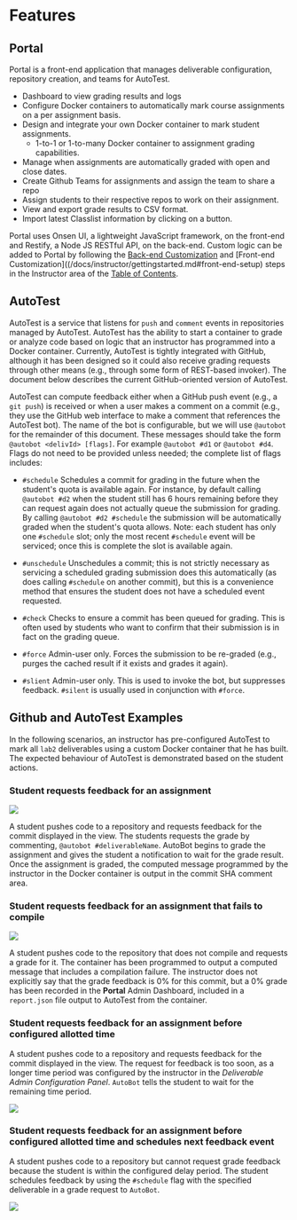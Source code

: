# Features

## Portal

Portal is a front-end application that manages deliverable configuration, repository creation, and teams for AutoTest.

- Dashboard to view grading results and logs
- Configure Docker containers to automatically mark course assignments on a per assignment basis.
- Design and integrate your own Docker container to mark student assignments.
  - 1-to-1 or 1-to-many Docker container to assignment grading capabilities.
- Manage when assignments are automatically graded with open and close dates.
- Create Github Teams for assignments and assign the team to share a repo
- Assign students to their respective repos to work on their assignment.
- View and export grade results to CSV format.
- Import latest Classlist information by clicking on a button.

Portal uses Onsen UI, a lightweight JavaScript framework, on the front-end and Restify, a Node JS RESTful API, on the back-end. Custom logic can be added to Portal by following the [Back-end Customization]((/docs/instructor/gettingstarted.md#front-end-setup)) and [Front-end Customization]((/docs/instructor/gettingstarted.md#front-end-setup) steps in the Instructor area of the [Table of Contents](/README.md#table-of-contents).

## AutoTest

AutoTest is a service that listens for `push` and `comment` events in repositories managed by AutoTest. AutoTest has the ability to start a container to grade or analyze code based on logic that an instructor has programmed into a Docker container. Currently, AutoTest is tightly integrated with GitHub, although it has been designed so it could also receive grading requests through other means (e.g., through some form of REST-based invoker). The document below describes the current GitHub-oriented version of AutoTest.

AutoTest can compute feedback either when a GitHub push event (e.g., a `git push`) is received or when a user makes a comment on a commit (e.g., they use the GitHub web interface to make a comment that references the AutoTest bot). The name of the bot is configurable, but we will use `@autobot` for the remainder of this document. These messages should take the form `@autobot <delivId> [flags]`. For example `@autobot #d1` or `@autobot #d4`. Flags do not need to be provided unless needed; the complete list of flags includes:

* `#schedule` Schedules a commit for grading in the future when the student's quota is available again. For instance, by default calling `@autobot #d2` when the student still has 6 hours remaining before they can request again does not actually queue the submission for grading. By calling `@autobot #d2 #schedule` the submission will be automatically graded when the student's quota allows. Note: each student has only one `#schedule` slot; only the most recent `#schedule` event will be serviced; once this is complete the slot is available again.

* `#unschedule` Unschedules a commit; this is not strictly necessary as servicing a scheduled grading submission does this automatically (as does calling `#schedule` on another commit), but this is a convenience method that ensures the student does not have a scheduled event requested.

* `#check` Checks to ensure a commit has been queued for grading. This is often used by students who want to confirm that their submission is in fact on the grading queue.

* `#force` Admin-user only. Forces the submission to be re-graded (e.g., purges the cached result if it exists and grades it again).

* `#slient` Admin-user only. This is used to invoke the bot, but suppresses feedback. `#silent` is usually used in conjunction with `#force`.

## Github and AutoTest Examples

In the following scenarios, an instructor has pre-configured AutoTest to mark all `lab2` deliverables using a custom Docker container that he has built. The expected behaviour of AutoTest is demonstrated based on the student actions.

### Student requests feedback for an assignment

<img src="./assets/commit-comment-feedback.png/">

A student pushes code to a repository and requests feedback for the commit displayed in the view. The students requests the grade by commenting, `@autobot #deliverableName`. AutoBot begins to grade the assignment and gives the student a notification to wait for the grade result. Once the assignment is graded, the computed message programmed by the instructor in the Docker container is output in the commit SHA comment area.

### Student requests feedback for an assignment that fails to compile

<img src="./assets/commit-comment-build-failure.png/">

A student pushes code to the repository that does not compile and requests a grade for it. The container has been programmed to output a computed message that includes a compilation failure. The instructor does not explicitly say that the grade feedback is 0% for this commit, but a 0% grade has been recorded in the **Portal** Admin Dashboard, included in a `report.json` file output to AutoTest from the container.

### Student requests feedback for an assignment before configured allotted time

A student pushes code to a repository and requests feedback for the commit displayed in the view. The request for feedback is too soon, as a longer time period was configured by the instructor in the *Deliverable Admin Configuration Panel*. `AutoBot` tells the student to wait for the remaining time period.

<img src="./assets/commit-comment-wait.png/">

### Student requests feedback for an assignment before configured allotted time and schedules next feedback event

A student pushes code to a repository but cannot request grade feedback because the student is within the configured delay period. The student schedules feedback by using the `#schedule` flag with the specified deliverable in a grade request to `AutoBot`.

<img src="./assets/commit-comment-schedule.png/">

